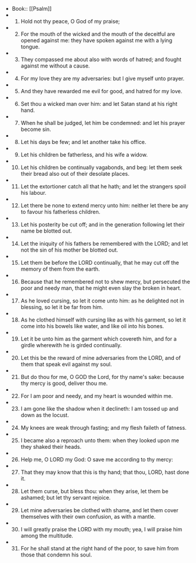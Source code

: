 - Book:: [[Psalm]]
- 1. Hold not thy peace, O God of my praise;
- 2. For the mouth of the wicked and the mouth of the deceitful are opened against me: they have spoken against me with a lying tongue.
- 3. They compassed me about also with words of hatred; and fought against me without a cause.
- 4. For my love they are my adversaries: but I give myself unto prayer.
- 5. And they have rewarded me evil for good, and hatred for my love.
- 6. Set thou a wicked man over him: and let Satan stand at his right hand.
- 7. When he shall be judged, let him be condemned: and let his prayer become sin.
- 8. Let his days be few; and let another take his office.
- 9. Let his children be fatherless, and his wife a widow.
- 10. Let his children be continually vagabonds, and beg: let them seek their bread also out of their desolate places.
- 11. Let the extortioner catch all that he hath; and let the strangers spoil his labour.
- 12. Let there be none to extend mercy unto him: neither let there be any to favour his fatherless children.
- 13. Let his posterity be cut off; and in the generation following let their name be blotted out.
- 14. Let the iniquity of his fathers be remembered with the LORD; and let not the sin of his mother be blotted out.
- 15. Let them be before the LORD continually, that he may cut off the memory of them from the earth.
- 16. Because that he remembered not to shew mercy, but persecuted the poor and needy man, that he might even slay the broken in heart.
- 17. As he loved cursing, so let it come unto him: as he delighted not in blessing, so let it be far from him.
- 18. As he clothed himself with cursing like as with his garment, so let it come into his bowels like water, and like oil into his bones.
- 19. Let it be unto him as the garment which covereth him, and for a girdle wherewith he is girded continually.
- 20. Let this be the reward of mine adversaries from the LORD, and of them that speak evil against my soul.
- 21. But do thou for me, O GOD the Lord, for thy name's sake: because thy mercy is good, deliver thou me.
- 22. For I am poor and needy, and my heart is wounded within me.
- 23. I am gone like the shadow when it declineth: I am tossed up and down as the locust.
- 24. My knees are weak through fasting; and my flesh faileth of fatness.
- 25. I became also a reproach unto them: when they looked upon me they shaked their heads.
- 26. Help me, O LORD my God: O save me according to thy mercy:
- 27. That they may know that this is thy hand; that thou, LORD, hast done it.
- 28. Let them curse, but bless thou: when they arise, let them be ashamed; but let thy servant rejoice.
- 29. Let mine adversaries be clothed with shame, and let them cover themselves with their own confusion, as with a mantle.
- 30. I will greatly praise the LORD with my mouth; yea, I will praise him among the multitude.
- 31. For he shall stand at the right hand of the poor, to save him from those that condemn his soul.
